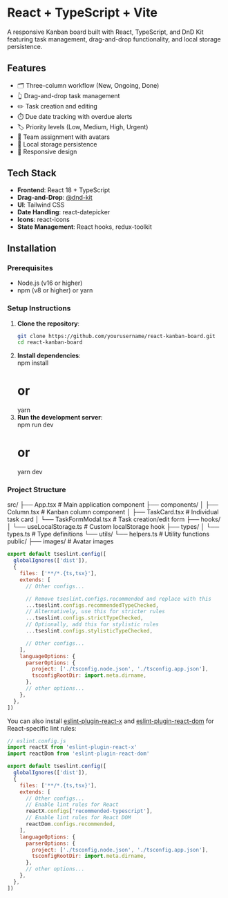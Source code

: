 # React + TypeScript + Vite

A responsive Kanban board built with React, TypeScript, and DnD Kit featuring task management, drag-and-drop functionality, and local storage persistence.

## Features

- 🗂️ Three-column workflow (New, Ongoing, Done)
- 👆 Drag-and-drop task management
- ✏️ Task creation and editing
- ⏱️ Due date tracking with overdue alerts
- 🏷️ Priority levels (Low, Medium, High, Urgent)
- 👥 Team assignment with avatars
- 💾 Local storage persistence
- 📱 Responsive design

## Tech Stack

- **Frontend**: React 18 + TypeScript
- **Drag-and-Drop**: [@dnd-kit](https://dndkit.com/)
- **UI**: Tailwind CSS
- **Date Handling**: react-datepicker
- **Icons**: react-icons
- **State Management**: React hooks, redux-toolkit

## Installation

### Prerequisites

- Node.js (v16 or higher)
- npm (v8 or higher) or yarn

### Setup Instructions

1. **Clone the repository**:
   ```bash
   git clone https://github.com/yourusername/react-kanban-board.git
   cd react-kanban-board
2. **Install dependencies**:   
   npm install 
   # or
   yarn 
3. **Run the development server**:   
   npm run dev
   # or
   yarn dev

### Project Structure

  src/
  ├── App.tsx               # Main application component
  ├── components/
  │   ├── Column.tsx        # Kanban column component
  │   ├── TaskCard.tsx      # Individual task card
  │   └── TaskFormModal.tsx # Task creation/edit form
  ├── hooks/
  │   └── useLocalStorage.ts # Custom localStorage hook
  ├── types/
  │   └── types.ts          # Type definitions
  └── utils/
      └── helpers.ts        # Utility functions
  public/
  ├── images/               # Avatar images

```js
export default tseslint.config([
  globalIgnores(['dist']),
  {
    files: ['**/*.{ts,tsx}'],
    extends: [
      // Other configs...

      // Remove tseslint.configs.recommended and replace with this
      ...tseslint.configs.recommendedTypeChecked,
      // Alternatively, use this for stricter rules
      ...tseslint.configs.strictTypeChecked,
      // Optionally, add this for stylistic rules
      ...tseslint.configs.stylisticTypeChecked,

      // Other configs...
    ],
    languageOptions: {
      parserOptions: {
        project: ['./tsconfig.node.json', './tsconfig.app.json'],
        tsconfigRootDir: import.meta.dirname,
      },
      // other options...
    },
  },
])
```

You can also install [eslint-plugin-react-x](https://github.com/Rel1cx/eslint-react/tree/main/packages/plugins/eslint-plugin-react-x) and [eslint-plugin-react-dom](https://github.com/Rel1cx/eslint-react/tree/main/packages/plugins/eslint-plugin-react-dom) for React-specific lint rules:

```js
// eslint.config.js
import reactX from 'eslint-plugin-react-x'
import reactDom from 'eslint-plugin-react-dom'

export default tseslint.config([
  globalIgnores(['dist']),
  {
    files: ['**/*.{ts,tsx}'],
    extends: [
      // Other configs...
      // Enable lint rules for React
      reactX.configs['recommended-typescript'],
      // Enable lint rules for React DOM
      reactDom.configs.recommended,
    ],
    languageOptions: {
      parserOptions: {
        project: ['./tsconfig.node.json', './tsconfig.app.json'],
        tsconfigRootDir: import.meta.dirname,
      },
      // other options...
    },
  },
])
```

